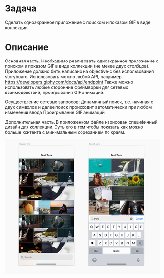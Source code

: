# Задача
Сделать одноэкранное приложение с поиском и показом GIF в виде коллекции.

# Описание
Основная часть.
Необходимо реализовать одноэкранное приложение с поиском и показом GIF в виде коллекции (не менее двух столбцов).
Приложение должно быть написано на objective-c без использования storyboard.
Использовать можно любой API, например https://developers.giphy.com/docs/api/endpoint
Также можно использовать любые сторонние фреймворки для сетевых взаимодействий, проигрывания GIF анимаций.

Осуществление сетевых запросов:
Динамичный поиск, т.е. начиная с двух символов и далее поиск происходит автоматически при любом изменении ввода
Проигрывание GIF анимаций

Дополнительная часть.
В приложенном файле нарисован специфичный дизайн для коллекции. Суть его в том чтобы показать как можно больше контента с минимальным обрезанием по краям.

![ScreenShot](Screenshot.png)
